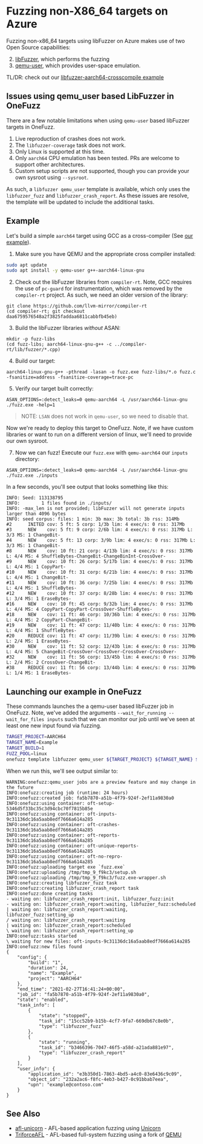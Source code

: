 # Fuzzing non-X86_64 targets on Azure

Fuzzing non-x86_64 targets using libFuzzer on Azure makes use of two Open
Source capabilities:

2. [libFuzzer](https://www.llvm.org/docs/LibFuzzer.html), which performs the fuzzing
3. [qemu-user](https://qemu.readthedocs.io/en/latest/user/main.html), which provides user-space emulation.

TL/DR: check out our [libfuzzer-aarch64-crosscompile example](../../src/integration-tests/libfuzzer-aarch64-crosscompile/)

## Issues using qemu_user based LibFuzzer in OneFuzz

There are a few notable limitations when using `qemu-user` based libFuzzer targets in OneFuzz.
1. Live reproduction of crashes does not work.
2. The `libfuzzer-coverage` task does not work.
3. Only Linux is supported at this time.
4. Only `aarch64` CPU emulation has been tested.  PRs are welcome to support other architectures.
5. Custom setup scripts are not supported, though you can provide your own sysroot using `--sysroot`.

As such, a `libfuzzer qemu_user` template is available, which only uses the `libfuzzer_fuzz` and `libfuzzer_crash_report`.  As these issues are resolve, the template will be updated to include the additional tasks.

## Example

Let's build a simple `aarch64` target using GCC as a cross-compiler (See [our example](../../src/integration-tests/libfuzzer-aarch64-crosscompile/)).

1. Make sure you have QEMU and the appropriate cross compiler installed:
  ```bash
  sudo apt update
  sudo apt install -y qemu-user g++-aarch64-linux-gnu
  ```
2. Check out the libFuzzer libraries from `compiler-rt`.  Note, GCC requires the use of `pc-guard` for instrumentation, which was removed by the `compiler-rt` project.  As such, we need an older version of the library:
  ```
  git clone https://github.com/llvm-mirror/compiler-rt
  (cd compiler-rt; git checkout daa6759576548a2f3825faddaa6811cabbfb45eb)
  ```
3. Build the libFuzzer libraries *without* ASAN:
  ```
  mkdir -p fuzz-libs
  (cd fuzz-libs; aarch64-linux-gnu-g++ -c ../compiler-rt/lib/fuzzer/*.cpp)
  ```
4. Build our target:
  ```
  aarch64-linux-gnu-g++ -pthread -lasan -o fuzz.exe fuzz-libs/*.o fuzz.c -fsanitize=address -fsanitize-coverage=trace-pc
  ```
5. Verify our target built correctly:
  ```
  ASAN_OPTIONS=:detect_leaks=0 qemu-aarch64 -L /usr/aarch64-linux-gnu ./fuzz.exe -help=1
  ```
  > NOTE: `LSAN` does not work in `qemu-user`, so we need to disable that.

Now we're ready to deploy this target to OneFuzz. Note, if we have custom
libraries or want to run on a different version of linux, we'll need to
provide our own sysroot.

7. Now we can fuzz!
  Execute our `fuzz.exe` with `qemu-aarch64` our `inputs` directory:
  ```
  ASAN_OPTIONS=:detect_leaks=0 qemu-aarch64 -L /usr/aarch64-linux-gnu ./fuzz.exe ./inputs
  ```

  In a few seconds, you'll see output that looks something like this:
  ```
  INFO: Seed: 113138795
  INFO:        1 files found in ./inputs/                                                                                                                    INFO: -max_len is not provided; libFuzzer will not generate inputs larger than 4096 bytes
  INFO: seed corpus: files: 1 min: 3b max: 3b total: 3b rss: 314Mb
  #2      INITED cov: 5 ft: 5 corp: 1/3b lim: 4 exec/s: 0 rss: 317Mb
  #3      NEW    cov: 5 ft: 9 corp: 2/6b lim: 4 exec/s: 0 rss: 317Mb L: 3/3 MS: 1 ChangeBit-
  #4      NEW    cov: 5 ft: 13 corp: 3/9b lim: 4 exec/s: 0 rss: 317Mb L: 3/3 MS: 1 ChangeBit-
  #8      NEW    cov: 10 ft: 21 corp: 4/13b lim: 4 exec/s: 0 rss: 317Mb L: 4/4 MS: 4 ShuffleBytes-ChangeBit-ChangeBinInt-CrossOver-
  #9      NEW    cov: 10 ft: 26 corp: 5/17b lim: 4 exec/s: 0 rss: 317Mb L: 4/4 MS: 1 CopyPart-
  #10     NEW    cov: 10 ft: 31 corp: 6/21b lim: 4 exec/s: 0 rss: 317Mb L: 4/4 MS: 1 ChangeBit-
  #11     NEW    cov: 10 ft: 36 corp: 7/25b lim: 4 exec/s: 0 rss: 317Mb L: 4/4 MS: 1 ShuffleBytes-
  #12     NEW    cov: 10 ft: 37 corp: 8/28b lim: 4 exec/s: 0 rss: 317Mb L: 3/4 MS: 1 EraseBytes-
  #16     NEW    cov: 10 ft: 45 corp: 9/32b lim: 4 exec/s: 0 rss: 317Mb L: 4/4 MS: 4 CopyPart-CopyPart-CrossOver-ShuffleBytes-
  #18     NEW    cov: 11 ft: 46 corp: 10/36b lim: 4 exec/s: 0 rss: 317Mb L: 4/4 MS: 2 CopyPart-ChangeBit-
  #19     NEW    cov: 11 ft: 47 corp: 11/40b lim: 4 exec/s: 0 rss: 317Mb L: 4/4 MS: 1 ShuffleBytes-
  #20     REDUCE cov: 11 ft: 47 corp: 11/39b lim: 4 exec/s: 0 rss: 317Mb L: 2/4 MS: 1 EraseBytes-
  #30     NEW    cov: 11 ft: 52 corp: 12/43b lim: 4 exec/s: 0 rss: 317Mb L: 4/4 MS: 5 ChangeBit-CrossOver-CrossOver-CrossOver-CrossOver-
  #32     NEW    cov: 11 ft: 56 corp: 13/45b lim: 4 exec/s: 0 rss: 317Mb L: 2/4 MS: 2 CrossOver-ChangeBit-
  #38     REDUCE cov: 11 ft: 56 corp: 13/44b lim: 4 exec/s: 0 rss: 317Mb L: 1/4 MS: 1 EraseBytes-
  ```
## Launching our example in OneFuzz

These commands launches the a qemu-user based libFuzzer job in OneFuzz.  Note, we've added the arguments `--wait_for_running --wait_for_files inputs` such that we can monitor our job until we've seen at least one new input found via fuzzing.
```bash
TARGET_PROJECT=AARCH64
TARGET_NAME=Example
TARGET_BUILD=1
FUZZ_POOL=linux
onefuzz template libfuzzer qemu_user ${TARGET_PROJECT} ${TARGET_NAME} ${TARGET_BUILD} ${FUZZ_POOL} --wait_for_running --wait_for_files inputs
```

When we run this, we'll see output similar to:
```
WARNING:onefuzz:qemu_user jobs are a preview feature and may change in the future
INFO:onefuzz:creating job (runtime: 24 hours)
INFO:onefuzz:created job: fa5b7870-a51b-4f79-924f-2ef11a9830a0
INFO:onefuzz:using container: oft-setup-5346d5f33bc35c3d94cbc70f7815b85e
INFO:onefuzz:using container: oft-inputs-9c31136dc16a5aab8edf7666a614a285
INFO:onefuzz:using container: oft-crashes-9c31136dc16a5aab8edf7666a614a285
INFO:onefuzz:using container: oft-reports-9c31136dc16a5aab8edf7666a614a285
INFO:onefuzz:using container: oft-unique-reports-9c31136dc16a5aab8edf7666a614a285
INFO:onefuzz:using container: oft-no-repro-9c31136dc16a5aab8edf7666a614a285
INFO:onefuzz:uploading target exe `fuzz.exe`
INFO:onefuzz:uploading /tmp/tmp_9_f9kc3/setup.sh
INFO:onefuzz:uploading /tmp/tmp_9_f9kc3/fuzz.exe-wrapper.sh
INFO:onefuzz:creating libfuzzer_fuzz task
INFO:onefuzz:creating libfuzzer_crash_report task
INFO:onefuzz:done creating tasks
- waiting on: libfuzzer_crash_report:init, libfuzzer_fuzz:init
- waiting on: libfuzzer_crash_report:waiting, libfuzzer_fuzz:scheduled
| waiting on: libfuzzer_crash_report:waiting, libfuzzer_fuzz:setting_up
/ waiting on: libfuzzer_crash_report:waiting
| waiting on: libfuzzer_crash_report:scheduled
\ waiting on: libfuzzer_crash_report:setting_up
INFO:onefuzz:tasks started
\ waiting for new files: oft-inputs-9c31136dc16a5aab8edf7666a614a285
INFO:onefuzz:new files found
{
    "config": {
        "build": "1",
        "duration": 24,
        "name": "Example",
        "project": "AARCH64"
    },
    "end_time": "2021-02-27T16:41:24+00:00",
    "job_id": "fa5b7870-a51b-4f79-924f-2ef11a9830a0",
    "state": "enabled",
    "task_info": [
        {
            "state": "stopped",
            "task_id": "15cc52b9-b15b-4cf7-9fa7-669db67c8e0b",
            "type": "libfuzzer_fuzz"
        },
        {
            "state": "running",
            "task_id": "b3466396-7047-46f5-a58d-a21ada881e97",
            "type": "libfuzzer_crash_report"
        }
    ],
    "user_info": {
        "application_id": "e3b350d1-7863-4bd5-a4c0-83e6436c9c09",
        "object_id": "232a2ac6-f8fc-4eb3-b427-0c91bbab7eea",
        "upn": "example@contoso.com"
    }
}
```

## See Also
* [afl-unicorn](https://github.com/Battelle/afl-unicorn) - AFL-based application fuzzing using [Unicorn](https://www.unicorn-engine.org/)
* [TriforceAFL](https://github.com/nccgroup/TriforceAFL) - AFL-based full-system fuzzing using a fork of [QEMU](https://qemu.readthedocs.io/)
